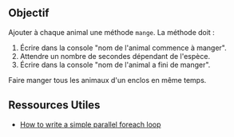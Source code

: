 ## Objectif
Ajouter à chaque animal une méthode `mange`. La méthode doit :
1. Écrire dans la console "nom de l'animal commence à manger".
2. Attendre un nombre de secondes dépendant de l'espèce.
3. Écrire dans la console "nom de l'animal a fini de manger".

Faire manger tous les animaux d'un enclos en même temps.


## Ressources Utiles
- [How to write a simple parallel foreach loop](https://learn.microsoft.com/fr-fr/dotnet/standard/parallel-programming)

